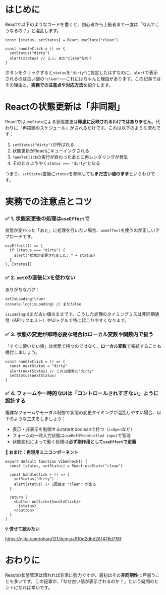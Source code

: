 # はじめに

Reactで以下のようなコードを書くと、初心者から上級者まで一度は「なんでこうなるの？」と混乱します。

```tsx
const [status, setStatus] = React.useState("clean")

const handleClick = () => {
  setStatus("dirty")
  alert(status) // えっ、まだ"clean"なの？
}
```

ボタンをクリックすると`status`を`"dirty"`に設定したはずなのに、`alert`で表示されるのは古い値の`"clean"`──これにはちゃんと理由があります。この記事ではその理由と、**実務での注意点や対応方法**を紹介します。

# Reactの状態更新は「非同期」

Reactでは`useState`による状態変更は**即座に反映されるわけではありません**。代わりに「再描画のスケジュール」がされるだけです。これは以下のような流れです：

1. `setStatus("dirty")`が呼ばれる
2. 状態更新がReactにキューイングされる
3. `handleClick`の実行が終わったあとに再レンダリングが発生
4. そのときようやく`status === "dirty"`となる

つまり、`setStatus`直後に`status`を参照しても**まだ古い値のまま**というわけです。

# 実務での注意点とコツ

### ✅ 1. 状態変更後の処理は`useEffect`で

状態が変わった「あと」に処理を行いたい場合、`useEffect`を使うのが正しいアプローチです。

```tsx
useEffect(() => {
  if (status === "dirty") {
    alert("状態が変更されました: " + status)
  }
}, [status])
```

### ✅ 2. `setX`の直後に`X`を使わない

ありがちなバグ：

```tsx
setIsLoading(true)
console.log(isLoading) // まだfalse
```

`isLoading`はまだ古い値のままです。こうした処理のタイミングミスは非同期通信（APIリクエスト）やUIトグルで特に起こりやすくなります。

### ✅ 3. 状態の変更が即時必要な場合はローカル変数や関数内で扱う

「すぐに使いたい値」は状態で持つのではなく、**ローカル変数**で完結することも検討しましょう。

```tsx
const handleClick = () => {
  const nextStatus = "dirty"
  alert(nextStatus) // これは確実に"dirty"
  setStatus(nextStatus)
}
```

### ✅ 4. フォームや一時的なUIは「コントロールされすぎない」ように設計する

複雑なフォームやモーダル制御で状態の変更タイミングが混乱しやすい場合、以下のような工夫をしましょう：

* 表示・非表示を制御するstateをbooleanで持つ（`isOpen`など）
* フォームの一時入力状態は`useRef`や`controlled input`で管理
* 状態変化によって動く処理は**必ず副作用として`useEffect`で定義**

**🧪 おまけ：再現用ミニコンポーネント**

```tsx
export default function VibeCheck() {
  const [status, setStatus] = React.useState("clean")

  const handleClick = () => {
    setStatus("dirty")
    alert(status) // 1回目は "clean" が出る
  }

  return (
    <button onClick={handleClick}>
      {status}
    </button>
  )
}
```

**💡 併せて読みたい**

https://qiita.com/oharu121/items/a910d2dbd281476d718f

# おわりに

Reactの状態管理は慣れれば非常に強力ですが、最初はその**非同期性**に戸惑うことも多いです。この記事が、「なぜ古い値が表示されるのか？」という疑問のヒントになれば幸いです。
